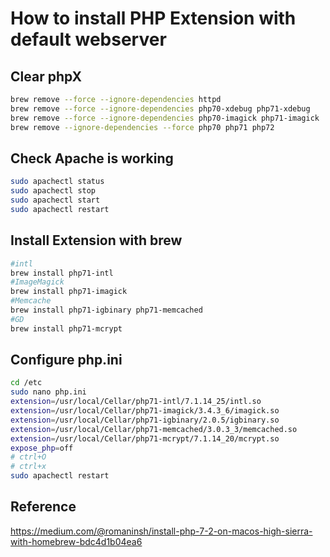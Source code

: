 # How to install PHP Extension with default webserver

## Clear phpX

```bash
brew remove --force --ignore-dependencies httpd
brew remove --force --ignore-dependencies php70-xdebug php71-xdebug
brew remove --force --ignore-dependencies php70-imagick php71-imagick
brew remove --ignore-dependencies --force php70 php71 php72
```

## Check Apache is working

```bash
sudo apachectl status
sudo apachectl stop
sudo apachectl start
sudo apachectl restart
```

## Install Extension with brew

```bash
#intl
brew install php71-intl
#ImageMagick
brew install php71-imagick
#Memcache
brew install php71-igbinary php71-memcached
#GD
brew install php71-mcrypt
```

## Configure php.ini

```bash
cd /etc
sudo nano php.ini
extension=/usr/local/Cellar/php71-intl/7.1.14_25/intl.so
extension=/usr/local/Cellar/php71-imagick/3.4.3_6/imagick.so
extension=/usr/local/Cellar/php71-igbinary/2.0.5/igbinary.so
extension=/usr/local/Cellar/php71-memcached/3.0.3_3/memcached.so
extension=/usr/local/Cellar/php71-mcrypt/7.1.14_20/mcrypt.so
expose_php=off
# ctrl+O 
# ctrl+x
sudo apachectl restart
```

## Reference

<https://medium.com/@romaninsh/install-php-7-2-on-macos-high-sierra-with-homebrew-bdc4d1b04ea6>
